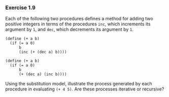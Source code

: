 ### Exercise 1.9

Each of the following two procedures defines a method for adding two positive integers in terms of the procedures `inc`, which increments its argument by `1`, and `dec`, which decrements its argument by `1`.

```racket
(define (+ a b)
  (if (= a 0)
      b
      (inc (+ (dec a) b))))

(define (+ a b)
  (if (= a 0)
      b
      (+ (dec a) (inc b))))
```

Using the substitution model, illustrate the process generated by each procedure in evaluating `(+ 4 5)`. Are these processes iterative or recursive?
